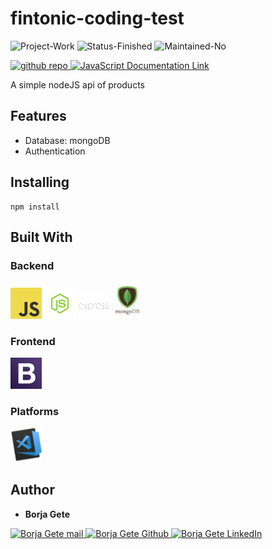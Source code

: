 # fintonic-coding-test

![Project-Work](https://img.shields.io/badge/Project-Work-red.svg)
![Status-Finished](https://img.shields.io/badge/Status-Finished-blue.svg)
![Maintained-No](https://img.shields.io/badge/Maintained-No-red.svg)

<a href="https://github.com/BorjaG90/fintonic-coding-test" alt="Github Repository Link">
  <img alt="github repo" src="https://img.shields.io/badge/github-repo-black?logo=github"/>
</a>
<a href="https://www.javascript.com/" alt="JavaScript Documentation Link">
  <img alt="JavaScript Documentation Link" src="https://img.shields.io/badge/Made_with-JavaScript-yellow"/>
</a>

A simple nodeJS api of products

## Features
- Database: mongoDB
- Authentication

## Installing
```
npm install
```

## Built With
### Backend
<a href="https://www.javascript.com/"><img src="https://raw.githubusercontent.com/BorjaG90/media/master/img/logos/javascript.jpeg" width=50 alt="JavaScript"></a>
<a href="https://nodejs.org/es/"><img src="https://raw.githubusercontent.com/BorjaG90/media/master/img/logos/nodejs.png" width=50 alt="NodeJS"></a>
<a href="https://expressjs.com/es/"><img src="https://raw.githubusercontent.com/BorjaG90/media/master/img/logos/expressJS.png" width=50 alt="ExpressJS"></a>
<a href="https://www.mongodb.com/es/"><img src="https://raw.githubusercontent.com/BorjaG90/media/master/img/logos/mongodb.png" width=50 alt="mongoDB"></a>

### Frontend
<a href="https://www.getbootstrap.com/"><img src="https://raw.githubusercontent.com/BorjaG90/media/master/img/logos/bootstrap.png" width=50 alt="Bootstrap4"></a>

### Platforms
<a href="https://code.visualstudio.com/"><img src="https://raw.githubusercontent.com/BorjaG90/media/master/img/logos/vscode.png" width=50 alt="VSCode"></a>

## Author
* **Borja Gete**
<a href="mailto:borjag90dev@gmail.com" alt="Borja Gete mail">
  <img src="https://img.shields.io/badge/borjag90dev@gmail.com-DDDDDD?style=for-the-badge&logo=gmail" title="Go To mail" alt="Borja Gete mail"/>
</a> <a href="https://github.com/BorjaG90" alt="Borja Gete Github">
  <img src="https://img.shields.io/badge/BorjaG90-black?style=for-the-badge&logo=github" title="Go To Github Profile" alt="Borja Gete Github"/>
</a> <a href="https://linkedin.com/in/borjag90" alt="Borja Gete LinkedIn">
  <img src="https://img.shields.io/badge/BorjaG90-blue?style=for-the-badge&logo=linkedin" title="Go To LinkedIn Profile" alt="Borja Gete LinkedIn"/>
</a>

